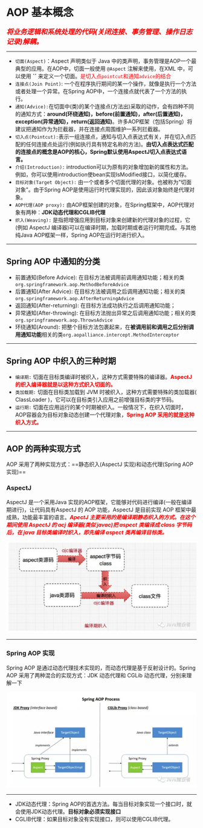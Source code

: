 # AOP 基本概念

<font color='red' size=4>***将业务逻辑和系统处理的代码(关闭连接、事务管理、操作日志记录)解耦。***</font>

------



- `切面(Aspect)`：Aspect 声明类似于 Java 中的类声明，事务管理是AOP一个最典型的应用。在AOP中，切面一般使用 `@Aspect` 注解来使用，在XML 中，可以使用 **``** 来定义一个切面。<font color='red'>是切入点`pointcut`和通知`advice`的结合</font>
- `连接点(Join Point)`: 一个在程序执行期间的某一个操作，就像是执行一个方法或者处理一个异常。在Spring AOP中，一个连接点就代表了一个方法的执行。
- `通知(Advice):`在切面中(类)的某个连接点(方法出)采取的动作，会有四种不同的通知方式：**around(环绕通知)，before(前置通知)，after(后置通知)， exception(异常通知)，return(返回通知)**。许多AOP框架（包括Spring）将建议把通知作为为拦截器，并在连接点周围维护一系列拦截器。
- `切入点(Pointcut):`表示一组连接点，通知与切入点表达式有关，并在切入点匹配的任何连接点处运行(例如执行具有特定名称的方法)。**由切入点表达式匹配的连接点的概念是AOP的核心，Spring默认使用AspectJ切入点表达式语言。**
- `介绍(Introduction):` introduction可以为原有的对象增加新的属性和方法。例如，你可以使用introduction使bean实现IsModified接口，以简化缓存。
- `目标对象(Target Object):` 由一个或者多个切面代理的对象。也被称为"切面对象"。由于Spring AOP是使用运行时代理实现的，因此该对象始终是代理对象。
- `AOP代理(AOP proxy):` 由AOP框架创建的对象，在Spring框架中，AOP代理对象有两种：**JDK动态代理和CGLIB代理**
- `织入(Weaving):` 是指把增强应用到目标对象来创建新的代理对象的过程，它(例如 AspectJ 编译器)可以在编译时期，加载时期或者运行时期完成。与其他纯Java AOP框架一样，Spring AOP在运行时进行织入。

------

## Spring AOP 中通知的分类

- 前置通知(Before Advice): 在目标方法被调用前调用通知功能；相关的类`org.springframework.aop.MethodBeforeAdvice`
- 后置通知(After Advice): 在目标方法被调用之后调用通知功能；相关的类`org.springframework.aop.AfterReturningAdvice`
- 返回通知(After-returning): 在目标方法成功执行之后调用通知功能；
- 异常通知(After-throwing): 在目标方法抛出异常之后调用通知功能；相关的类`org.springframework.aop.ThrowsAdvice`
- 环绕通知(Around): 把整个目标方法包裹起来，在**被调用前和调用之后分别调用通知功能**相关的类`org.aopalliance.intercept.MethodInterceptor`

------

## Spring AOP 中织入的三种时期

- `编译期:` 切面在目标类编译时被织入，这种方式需要特殊的编译器。<font color='red'>**AspectJ 的织入编译器就是以这种方式织入切面的。**</font>
- `类加载期:` 切面在目标类加载到 JVM 时被织入，这种方式需要特殊的类加载器( ClassLoader )，它可以在目标类引入应用之前增强目标类的字节码。
- `运行期:` 切面在应用运行的某个时期被织入。一般情况下，在织入切面时，AOP容器会为目标对象动态创建一个代理对象，<font color='red'>**Spring AOP 采用的就是这种织入方式。**</font>

------

## AOP 的两种实现方式

AOP 采用了两种实现方式：==静态织入(AspectJ 实现)和动态代理(Spring AOP实现)==

### AspectJ

AspectJ 是一个采用Java 实现的AOP框架，它能够对代码进行编译(一般在编译期进行)，让代码具有AspectJ 的 AOP 功能，AspectJ 是目前实现 AOP 框架中最成熟，功能最丰富的语言。<font color='red'>***ApectJ 主要采用的是编译期静态织入的方式。在这个期间使用 AspectJ 的 acj 编译器(类似 javac)把 aspect 类编译成 class 字节码后，在 java 目标类编译时织入，即先编译 aspect 类再编译目标类。***</font>

![img](../PicSource/640-1840386.jpeg)

------

### Spring AOP 实现

Spring AOP 是通过动态代理技术实现的，而动态代理是基于反射设计的。Spring AOP 采用了两种混合的实现方式：JDK 动态代理和 CGLib 动态代理，分别来理解一下

![img](../PicSource/640-20200216160637583.jpeg)

------

- JDK动态代理：Spring AOP的首选方法。每当目标对象实现一个接口时，就会使用JDK动态代理。**目标对象必须实现接口**
- CGLIB代理：如果目标对象没有实现接口，则可以使用CGLIB代理。